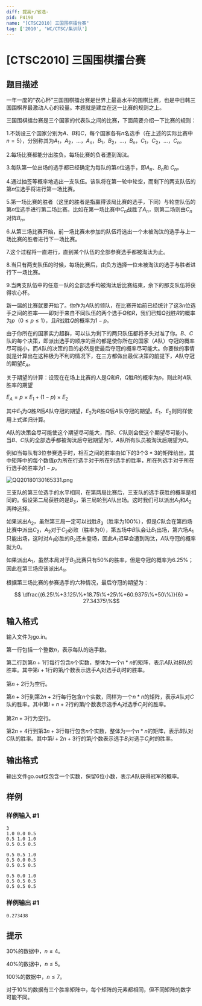```yaml
---
diff: 提高+/省选-
pid: P4190
name: "[CTSC2010] 三国围棋擂台赛"
tag: ['2010', 'WC/CTSC/集训队']
---
```

# [CTSC2010] 三国围棋擂台赛
## 题目描述

一年一度的“农心杯”三国围棋擂台赛是世界上最高水平的围棋比赛，也是中日韩三国围棋界最激动人心的较量。本题就是建立在这一比赛的规则之上。

三国围棋擂台赛是三个国家的代表队之间的比赛，下面简要介绍一下比赛的规则：

1.不妨设三个国家分别为$A$、$B$和$C$，每个国家各有$n$名选手（在上述的实际比赛中$n = 5$），分别称其为$A_1$，$A_2$，…，$A_n$，$B_1$，$B_2$，…，$B_n$，$C_1$，$C_2$，…，$C_n$。

2.每场比赛都能分出胜负。每场比赛的负者遭到淘汰。

3.每队第一位出场的选手都已经确定为每队的第$n$位选手，即$A_n$、$B_n$和 $C_n$。

4.通过抽签等概率地选出一支队伍。该队将在第一轮中轮空，而剩下的两支队伍的第$n$位选手将进行第一场比赛。

5.第一场比赛的胜者（这里的胜者是指赢得该局比赛的选手，下同）与轮空队伍的第$n$位选手进行第二场比赛。比如在第一场比赛中$C_n$战胜了$A_n$，则第二场则由$C_n$对阵$B_n$。

6.从第三场比赛开始，前一场比赛未参加的队伍将选出一个未被淘汰的选手与上一场比赛的胜者进行下一场比赛。

7.这个过程将一直进行，直到某个队伍的全部参赛选手都被淘汰为止。

8.当只有两支队伍的时候，每场比赛后，由负方选择一位未被淘汰的选手与胜者进行下一场比赛。

9.当两支队伍中的任意一队的全部选手均被淘汰后比赛结束，余下的那支队伍将获得农心杯。

新一届的比赛就要开始了。你作为$A$队的领队，在比赛开始前已经统计了这$3n$位选手之间的胜率——即对于来自不同队伍的两个选手$Q$和$R$，我们已知$Q$战胜$R$的概率为$p$（$0 \leq p \leq 1$），且$R$战胜$Q$的概率为$1-p$。

由于你所在的国家实力超群，可以认为剩下的两只队伍都将矛头对准了你。$B$、$C$队的每个决策，即派出选手的顺序的目的都是使你所在的国家（$A$队）夺冠的概率尽可能小，而$A$队的决策的目的必然是使最后夺冠的概率尽可能大。你要做的事情就是计算出在这种极为不利的情况下，在三方都做出最优决策的前提下，$A$队夺冠的期望$E_A$。

关于期望的计算：设现在在场上比赛的人是$Q$和$R$，$Q$胜$R$的概率为$p$，则此时$A$队胜率的期望

$E_A = p$ × $E_1 + (1 - p)$ × $E_2$

其中$E_1$为$Q$胜$R$后$A$队夺冠的期望，$E_2$为$R$胜$Q$后$A$队夺冠的期望。$E_1$、$E_2$则同样使用上式递归计算。

$A$队的决策会尽可能使这个期望尽可能大，而$B$、$C$队则会使这个期望尽可能小。当$B$、$C$队的全部选手都被淘汰后夺冠期望为$1$，$A$队所有队员被淘汰后期望为$0$。

例如当每队有$3$位参赛选手时，相互之间的胜率由如下的$3$个$3*3$的矩阵给出，其中矩阵中的每个数值$p$为所在行选手对于所在列选手的胜率，所在列选手对于所在行选手的胜率为$1-p$。

![QQ20180130165331.png](https://www.z4a.net/images/2018/01/30/QQ20180130165331.png)

三支队的第三位选手的水平相同，在第两局比赛后，三支队的选手获胜的概率是相同的。假设第二局获胜的是$B_3$，第三局轮到$A$队出场。这时我们可以派出$A_1$和$A_2$两种选择。

如果派出$A_2$，虽然第三局一定可以战胜$B_3$（胜率为$100 \%$），但是$C$队会在第四场比赛中派出$C_2$，$A_2$对于$C_2$必败（胜率为$0$），第五场中$B$队会让$B_1$出场，第六场$A_1$只能出场，这时对$A_1$必胜的$B_2$还未登场，因此$A_1$迟早会遭到淘汰，$A$队夺冠的概率就为$0$。

如果派出$A_1$，虽然本局对于$B_3$比赛只有$50 \%$的胜率，但是夺冠的概率为$6.25 \%$；因此在第三场应该派出$A_1$。

根据第三场比赛的参赛选手的六种情况，最后夺冠的期望为：

$$ \dfrac{(6.25\%+3.125\%+18.75\%+25\%+60.9375\%+50\%)}{6} = 27.34375\%$$

## 输入格式

输入文件为go.in。

第一行包括一个整数$n$，表示每队的选手数。

第二行到第$n + 1$行每行包含$n$个实数，整体为一个$n*n$的矩阵，表示$A$队对$B$队的胜率。其中第$i + 1$行的第$j$个数表示选手$A_i$对选手$B_j$时的胜率。

第$n + 2$行为空行。

第$n + 3$行到第$2n + 2$行每行包含$n$个实数，同样为一个$n*n$的矩阵，表示$A$队对$C$队的胜率。其中第$i + n + 2$行的第$j$个数表示选手$A_i$对选手$C_j$时的胜率。

第$2n + 3$行为空行。

第$2n + 4$行到第$3n + 3$行每行包含$n$个实数，整体为一个$n*n$的矩阵，表示$B$队对$C$队的胜率。其中第$i + 2n + 3$行的第$j$个数表示选手$B_i$对选手$C_j$时的胜率。

## 输出格式

输出文件go.out仅包含一个实数，保留$6$位小数，表示$A$队获得冠军的概率。

## 样例

### 样例输入 #1
```
3
1.0 0.0 0.5
0.5 1.0 1.0
0.5 0.5 0.5

0.5 0.5 1.0
0.5 0.0 0.5
0.5 0.5 0.5

0.5 0.0 1.0
0.5 0.5 0.5
0.5 0.5 0.5 

```
### 样例输出 #1
```
0.273438
```
## 提示

$30\%$的数据中，$n \leq 4$。

$40\%$的数据中，$n \leq 5$。

$100\%$的数据中，$n \leq 7$。

对于$10\%$的数据有三个胜率矩阵中，每个矩阵的元素都相同，但不同矩阵的数字可能不同。

